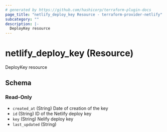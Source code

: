 ```yaml
---
# generated by https://github.com/hashicorp/terraform-plugin-docs
page_title: "netlify_deploy_key Resource - terraform-provider-netlify"
subcategory: ""
description: |-
  DeployKey resource
---
```


# netlify_deploy_key (Resource)

DeployKey resource



<!-- schema generated by tfplugindocs -->
## Schema

### Read-Only

- `created_at` (String) Date of creation of the key
- `id` (String) ID of the Netlify deploy key
- `key` (String) Nelify deploy key
- `last_updated` (String)
